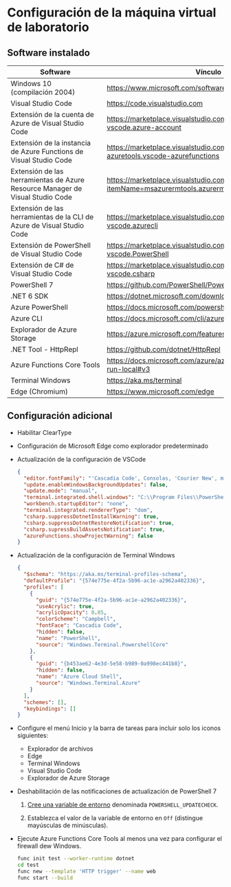 # <a name="lab-virtual-machine-setup"></a>Configuración de la máquina virtual de laboratorio

## <a name="installed-software"></a>Software instalado

| Software | Vínculo |
| --- | --- |
| Windows 10 (compilación 2004) | <https://www.microsoft.com/software-download/windows10> |
| Visual Studio Code | <https://code.visualstudio.com> |
| Extensión de la cuenta de Azure de Visual Studio Code | <https://marketplace.visualstudio.com/items?itemName=ms-vscode.azure-account> |
| Extensión de la instancia de Azure Functions de Visual Studio Code | <https://marketplace.visualstudio.com/items?itemName=ms-azuretools.vscode-azurefunctions> |
| Extensión de las herramientas de Azure Resource Manager de Visual Studio Code | <https://marketplace.visualstudio.com/items?itemName=msazurermtools.azurerm-vscode-tools> |
| Extensión de las herramientas de la CLI de Azure de Visual Studio Code | <https://marketplace.visualstudio.com/items?itemName=ms-vscode.azurecli> |
| Extensión de PowerShell de Visual Studio Code | <https://marketplace.visualstudio.com/items?itemName=ms-vscode.PowerShell> |
| Extensión de C# de Visual Studio Code | <https://marketplace.visualstudio.com/items?itemName=ms-vscode.csharp> |
| PowerShell 7 | <https://github.com/PowerShell/PowerShell/releases/tag/v7.0.3> |
| .NET 6 SDK | <https://dotnet.microsoft.com/download/dotnet/6.0> |
| Azure PowerShell | <https://docs.microsoft.com/powershell/azure/install-az-ps> |
| Azure CLI | <https://docs.microsoft.com/cli/azure/install-azure-cli> |
| Explorador de Azure Storage | <https://azure.microsoft.com/features/storage-explorer> |
| .NET Tool - HttpRepl | <https://github.com/dotnet/HttpRepl> |
| Azure Functions Core Tools | <https://docs.microsoft.com/azure/azure-functions/functions-run-local#v3> |
| Terminal Windows | <https://aka.ms/terminal> |
| Edge (Chromium) | <https://www.microsoft.com/edge> |

## <a name="additional-configuration"></a>Configuración adicional

- Habilitar ClearType
  
- Configuración de Microsoft Edge como explorador predeterminado

- Actualización de la configuración de VSCode

  ```json
  {
    "editor.fontFamily": "'Cascadia Code', Consolas, 'Courier New', monospace",
    "update.enableWindowsBackgroundUpdates": false,
    "update.mode": "manual",
    "terminal.integrated.shell.windows": "C:\\Program Files\\PowerShell\\7\\pwsh.exe",
    "workbench.startupEditor": "none",
    "terminal.integrated.rendererType": "dom",
    "csharp.suppressDotnetInstallWarning": true,
    "csharp.suppressDotnetRestoreNotification": true,
    "csharp.supressBuildAssetsNotification": true,
    "azureFunctions.showProjectWarning": false
  }
  ```

- Actualización de la configuración de Terminal Windows

  ```json
  {
    "$schema": "https://aka.ms/terminal-profiles-schema",
    "defaultProfile": "{574e775e-4f2a-5b96-ac1e-a2962a402336}",
    "profiles": [
      {
        "guid": "{574e775e-4f2a-5b96-ac1e-a2962a402336}",
        "useAcrylic": true,
        "acrylicOpacity": 0.85,
        "colorScheme": "Campbell",
        "fontFace": "Cascadia Code",
        "hidden": false,
        "name": "PowerShell",
        "source": "Windows.Terminal.PowershellCore"
      },
      {
        "guid": "{b453ae62-4e3d-5e58-b989-0a998ec441b8}",
        "hidden": false,
        "name": "Azure Cloud Shell",
        "source": "Windows.Terminal.Azure"
      }
    ],
    "schemes": [],
    "keybindings": []
  }
  ```

- Configure el menú Inicio y la barra de tareas para incluir solo los iconos siguientes:
  - Explorador de archivos
  - Edge
  - Terminal Windows
  - Visual Studio Code
  - Explorador de Azure Storage

- Deshabilitación de las notificaciones de actualización de PowerShell 7

  1. [Cree una variable de entorno](https://docs.microsoft.com/powershell/module/microsoft.powershell.core/about/about_update_notifications?view=powershell-7) denominada ``POWERSHELL_UPDATECHECK``.
  
  1. Establezca el valor de la variable de entorno en ``Off`` (distingue mayúsculas de minúsculas).

- Ejecute Azure Functions Core Tools al menos una vez para configurar el firewall dew Windows.

  ```bash
  func init test --worker-runtime dotnet
  cd test
  func new --template 'HTTP trigger' --name web
  func start --build
  ```
